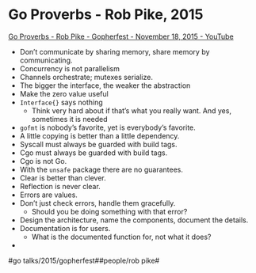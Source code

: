 # Go Proverbs - Rob Pike, 2015
[Go Proverbs - Rob Pike - Gopherfest - November 18, 2015 - YouTube](https://www.youtube.com/watch?v=PAAkCSZUG1c)

- Don’t communicate by sharing memory, share memory by communicating.
- Concurrency is not parallelism
- Channels orchestrate; mutexes serialize.
- The bigger the interface, the weaker the abstraction
- Make the zero value useful
- `Interface{}` says nothing
	- Think very hard about if that’s what you really want. And yes, sometimes it is needed
- `gofmt` is nobody’s favorite, yet is everybody’s favorite.
- A little copying is better than a little dependency.
- Syscall must always be guarded with build tags.
- Cgo must always be guarded with build tags.
- Cgo is not Go.
- With the `unsafe` package there are no guarantees.
- Clear is better than clever.
- Reflection is never clear.
- Errors are values.
- Don’t just check errors, handle them gracefully.
	- Should you be doing something with that error?
- Design the architecture, name the components, document the details.
- Documentation is for users.
	- What is the documented function for, not what it does?
- 


#go talks/2015/gopherfest##people/rob pike#
